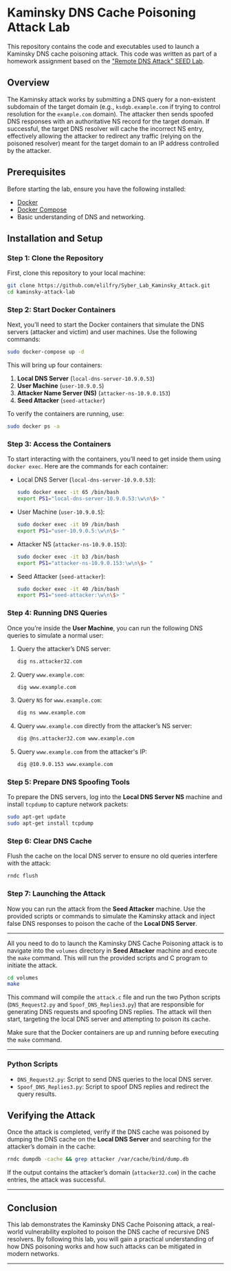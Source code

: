 
# Kaminsky DNS Cache Poisoning Attack Lab

This repository contains the code and executables used to launch a Kaminsky DNS cache poisoning attack. This code was written as part of a homework assignment based on the ["Remote DNS Attack" SEED Lab](https://seedsecuritylabs.org/Labs_16.04/Networking/DNS_Remote/).

## Overview

The Kaminsky attack works by submitting a DNS query for a non-existent subdomain of the target domain (e.g., `ksdgb.example.com` if trying to control resolution for the `example.com` domain). The attacker then sends spoofed DNS responses with an authoritative NS record for the target domain. If successful, the target DNS resolver will cache the incorrect NS entry, effectively allowing the attacker to redirect any traffic (relying on the poisoned resolver) meant for the target domain to an IP address controlled by the attacker.

## Prerequisites

Before starting the lab, ensure you have the following installed:
- [Docker](https://docs.docker.com/get-docker/)
- [Docker Compose](https://docs.docker.com/compose/install/)
- Basic understanding of DNS and networking.

## Installation and Setup

### Step 1: Clone the Repository
First, clone this repository to your local machine:
```bash
git clone https://github.com/elilfry/Syber_Lab_Kaminsky_Attack.git
cd kaminsky-attack-lab
```

### Step 2: Start Docker Containers
Next, you’ll need to start the Docker containers that simulate the DNS servers (attacker and victim) and user machines. Use the following commands:

```bash
sudo docker-compose up -d
```

This will bring up four containers:
1. **Local DNS Server** (`local-dns-server-10.9.0.53`)
2. **User Machine** (`user-10.9.0.5`)
3. **Attacker Name Server (NS)** (`attacker-ns-10.9.0.153`)
4. **Seed Attacker** (`seed-attacker`)

To verify the containers are running, use:
```bash
sudo docker ps -a
```

### Step 3: Access the Containers
To start interacting with the containers, you’ll need to get inside them using `docker exec`. Here are the commands for each container:

- Local DNS Server (`local-dns-server-10.9.0.53`):
  ```bash
  sudo docker exec -it 65 /bin/bash
  export PS1="local-dns-server-10.9.0.53:\w\n\$> "
  ```

- User Machine (`user-10.9.0.5`):
  ```bash
  sudo docker exec -it b9 /bin/bash
  export PS1="user-10.9.0.5:\w\n\$> "
  ```

- Attacker NS (`attacker-ns-10.9.0.153`):
  ```bash
  sudo docker exec -it b3 /bin/bash
  export PS1="attacker-ns-10.9.0.153:\w\n\$> "
  ```

- Seed Attacker (`seed-attacker`):
  ```bash
  sudo docker exec -it 40 /bin/bash
  export PS1="seed-attacker:\w\n\$> "
  ```

### Step 4: Running DNS Queries
Once you’re inside the **User Machine**, you can run the following DNS queries to simulate a normal user:

1. Query the attacker’s DNS server:
   ```bash
   dig ns.attacker32.com
   ```

2. Query `www.example.com`:
   ```bash
   dig www.example.com
   ```

3. Query `NS` for `www.example.com`:
   ```bash
   dig ns www.example.com
   ```

4. Query `www.example.com` directly from the attacker’s NS server:
   ```bash
   dig @ns.attacker32.com www.example.com
   ```

5. Query `www.example.com` from the attacker's IP:
   ```bash
   dig @10.9.0.153 www.example.com
   ```

### Step 5: Prepare DNS Spoofing Tools
To prepare the DNS servers, log into the **Local DNS Server NS** machine and install `tcpdump` to capture network packets:
```bash
sudo apt-get update
sudo apt-get install tcpdump
```

### Step 6: Clear DNS Cache
Flush the cache on the local DNS server to ensure no old queries interfere with the attack:
```bash
rndc flush
```

### Step 7: Launching the Attack
Now you can run the attack from the **Seed Attacker** machine. Use the provided scripts or commands to simulate the Kaminsky attack and inject false DNS responses to poison the cache of the **Local DNS Server**.

---

All you need to do to launch the Kaminsky DNS Cache Poisoning attack is to navigate into the `volumes` directory in **Seed Attacker** machine and execute the `make` command. This will run the provided scripts and C program to initiate the attack.

```bash
cd volumes
make
```

This command will compile the `attack.c` file and run the two Python scripts (`DNS_Request2.py` and `Spoof_DNS_Replies3.py`) that are responsible for generating DNS requests and spoofing DNS replies. The attack will then start, targeting the local DNS server and attempting to poison its cache.

Make sure that the Docker containers are up and running before executing the `make` command.

---

### Python Scripts
- `DNS_Request2.py`: Script to send DNS queries to the local DNS server.
- `Spoof_DNS_Replies3.py`: Script to spoof DNS replies and redirect the query results.

## Verifying the Attack
Once the attack is completed, verify if the DNS cache was poisoned by dumping the DNS cache on the **Local DNS Server** and searching for the attacker’s domain in the cache:

```bash
rndc dumpdb -cache && grep attacker /var/cache/bind/dump.db
```

If the output contains the attacker’s domain (`attacker32.com`) in the cache entries, the attack was successful.

---

## Conclusion

This lab demonstrates the Kaminsky DNS Cache Poisoning attack, a real-world vulnerability exploited to poison the DNS cache of recursive DNS resolvers. By following this lab, you will gain a practical understanding of how DNS poisoning works and how such attacks can be mitigated in modern networks.

---

